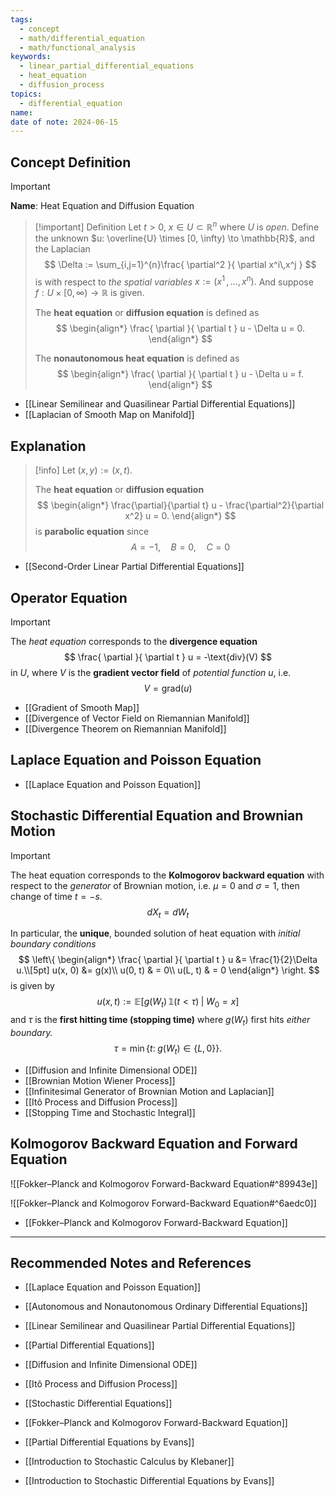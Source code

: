 ```yaml
---
tags:
  - concept
  - math/differential_equation
  - math/functional_analysis
keywords:
  - linear_partial_differential_equations
  - heat_equation
  - diffusion_process
topics:
  - differential_equation
name: 
date of note: 2024-06-15
---
```


## Concept Definition

>[!important]
>**Name**: Heat Equation and Diffusion Equation


>[!important] Definition
>Let $t >0$, $x \in U \subset \mathbb{R}^n$ where $U$ is *open*. Define the unknown $u: \overline{U} \times [0, \infty) \to \mathbb{R}$, and the Laplacian
>$$
>\Delta := \sum_{i,j=1}^{n}\frac{ \partial^2 }{ \partial x^i\,x^j } 
>$$
>is with respect to *the spatial variables* $x := (x^1 \,{,}\ldots{,}\,x^n).$ And suppose $f: U \times [0, \infty) \to \mathbb{R}$ is given. 
>
>The **heat equation** or **diffusion equation** is defined as 
>$$
>\begin{align*}
> \frac{ \partial  }{ \partial t }  u - \Delta u = 0.
>\end{align*}
>$$
>
>The **nonautonomous heat equation** is defined as 
>$$
>\begin{align*}
> \frac{ \partial  }{ \partial t }  u - \Delta u = f.
>\end{align*}
>$$

- [[Linear Semilinear and Quasilinear Partial Differential Equations]]
- [[Laplacian of Smooth Map on Manifold]]


## Explanation

>[!info]
>Let $(x,y) := (x, t)$.
>
>The **heat equation** or **diffusion equation** 
>$$
>\begin{align*}
> \frac{\partial}{\partial t} u - \frac{\partial^2}{\partial x^2} u = 0.
>\end{align*}
>$$
>is **parabolic equation** since
>$$
>A = -1, \quad B = 0, \quad C = 0
>$$

- [[Second-Order Linear Partial Differential Equations]]

## Operator Equation

>[!important]
>The *heat equation* corresponds to the **divergence equation**
>$$
>\frac{ \partial  }{ \partial t } u =  -\text{div}(V)
>$$
>in $U$, where $V$ is the **gradient vector field** of *potential function*  $u$, i.e. $$V = \text{grad}(u)$$

- [[Gradient of Smooth Map]]
- [[Divergence of Vector Field on Riemannian Manifold]]
- [[Divergence Theorem on Riemannian Manifold]]


## Laplace Equation and Poisson Equation

- [[Laplace Equation and Poisson Equation]]


## Stochastic Differential Equation and Brownian Motion

>[!important]
>The heat equation corresponds to the **Kolmogorov backward equation** with respect to the *generator* of Brownian motion, i.e. $\mu = 0$ and $\sigma = 1$, then change of time $t = -s$.
>$$
> dX_{t} = dW_{t} 
>$$
>
>In particular, the **unique**, bounded solution of heat equation with *initial boundary conditions*
>$$
>\left\{
>\begin{align*}
> \frac{ \partial  }{ \partial t }  u &= \frac{1}{2}\Delta u.\\[5pt]
>  u(x,  0) &= g(x)\\
>  u(0, t) & = 0\\
>  u(L, t) & = 0
>\end{align*}
>\right.
>$$
>is given by
>$$
> u(x, t) := \mathbb{E}\left[ g(W_{t})\, \mathbb{1}\left(t < \tau\right) \;|\; W_{0} = x \right]
>$$
>and $\tau$ is the **first hitting time (stopping time)** where $g(W_{t})$ first hits *either boundary.*
>$$
>\tau = \min\{ t: \; g(W_{t}) \in \{ L, 0 \} \}.
>$$


- [[Diffusion and Infinite Dimensional ODE]]
- [[Brownian Motion Wiener Process]]
- [[Infinitesimal Generator of Brownian Motion and Laplacian]]
- [[Itô Process and Diffusion Process]]
- [[Stopping Time and Stochastic Integral]]




## Kolmogorov Backward Equation and Forward Equation

![[Fokker–Planck and Kolmogorov Forward-Backward Equation#^89943e]]

![[Fokker–Planck and Kolmogorov Forward-Backward Equation#^6aedc0]]


- [[Fokker–Planck and Kolmogorov Forward-Backward Equation]]







-----------
##  Recommended Notes and References

- [[Laplace Equation and Poisson Equation]]

- [[Autonomous and Nonautonomous Ordinary Differential Equations]]
- [[Linear Semilinear and Quasilinear Partial Differential Equations]]
- [[Partial Differential Equations]]

- [[Diffusion and Infinite Dimensional ODE]]
- [[Itô Process and Diffusion Process]]
- [[Stochastic Differential Equations]]

- [[Fokker–Planck and Kolmogorov Forward-Backward Equation]]


- [[Partial Differential Equations by Evans]]

- [[Introduction to Stochastic Calculus by Klebaner]]
- [[Introduction to Stochastic Differential Equations by Evans]]
